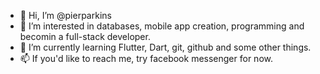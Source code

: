- 👋 Hi, I’m @pierparkins
- 👀 I’m interested in databases, mobile app creation, programming and becomin a full-stack developer.
- 🌱 I’m currently learning Flutter, Dart, git, github and some other things.
- 📫 If you'd like to reach me, try facebook messenger for now.

<!---
pierparkins/pierparkins is a ✨ special ✨ repository because its `README.md` (this file) appears on your GitHub profile.
You can click the Preview link to take a look at your changes.
--->
